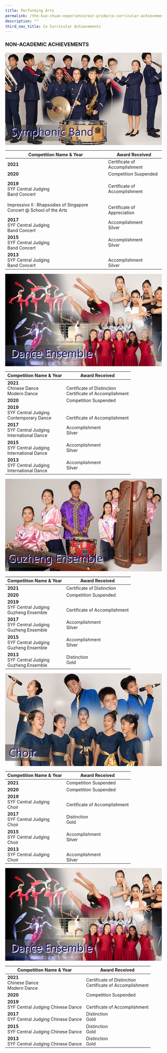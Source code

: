```yaml
---
title: Performing Arts
permalink: /the-kuo-chuan-experience/our-pride/co-curricular-achievements/performing-arts/
description: ""
third_nav_title: Co Curricular Achievements
---
```

### NON-ACADEMIC ACHIEVEMENTS

![](/images/The%20Kuo%20Chuan%20Experience/Our%20Pride/Co%20Curricular%20achievements/symphonic%20band.jpg)



<table>
<thead>
  <tr>
    <th>Competition Name &amp; Year</th>
    <th>Award Received</th>
  </tr>
</thead>
<tbody>
  <tr>
    <td> <b>2021</b></td>
    <td> Certificate of Accomplishment</td>
  </tr>
  <tr>
    <td> <b>2020</b></td>
    <td> Competition Suspended</td>
  </tr>
  <tr>
    <td> <b>2019</b><br>SYF Central Judging<br>Band Concert<br><br>Impressivo II : Rhapsodies of Singapore Concert @ School of the Arts</td>
    <td> <br>Certificate of Accomplishment<br><br><br>Certificate of Appreciation</td>
  </tr>
  <tr>
    <td><b>2017</b><br>SYF Central Judging <br>Band Concert </td>
    <td>Accomplishment <br>Silver </td>
  </tr>
  <tr>
    <td><b>2015</b><br>SYF Central Judging <br>Band Concert</td>
    <td>Accomplishment <br>Silver</td>
  </tr>
  <tr>
    <td> <b>2013</b><br>SYF Central Judging <br>Band Concert</td>
    <td> <br>Accomplishment <br>Silver</td>
  </tr>
</tbody>
</table>


![](/images/The%20Kuo%20Chuan%20Experience/Our%20Pride/Co%20Curricular%20achievements/DanceEnsemble.jpg)

<table>
<thead>
  <tr>
    <th>Competition Name &amp; Year</th>
    <th>Award Received</th>
  </tr>
</thead>
<tbody>
  <tr>
    <td> <b>2021</b><br>Chinese Dance<br>Modern Dance</td>
    <td> <br>Certificate of Distinction<br>Certificate of Accomplishment</td>
  </tr>
  <tr>
    <td> <b>2020</b></td>
    <td> Competition Suspended</td>
  </tr>
  <tr>
    <td> <b>2019</b><br>SYF Central Judging<br>Contemporary Dance</td>
    <td> <br><br>Certificate of Accomplishment</td>
  </tr>
  <tr>
    <td><b>2017</b> <br>SYF Central Judging <br>International Dance</td>
    <td>Accomplishment<br>Silver </td>
  </tr>
  <tr>
    <td><b>2015</b><br>SYF Central Judging <br>International Dance</td>
    <td>Accomplishment<br>Silver</td>
  </tr>
  <tr>
    <td> <b>2013</b><br>SYF Central Judging <br>International Dance</td>
    <td> Accomplishment<br>Silver</td>
  </tr>
</tbody>
</table>

![](/images/The%20Kuo%20Chuan%20Experience/Our%20Pride/Co%20Curricular%20achievements/guzheng%20ensemble.jpg)

<table>
<thead>
  <tr>
    <th>Competition Name &amp; Year</th>
    <th>Award Received</th>
  </tr>
</thead>
<tbody>
  <tr>
    <td> <b>2021</b></td>
    <td> Certificate of Distinction</td>
  </tr>
  <tr>
    <td> <b>2020</b></td>
    <td> Competition Suspended</td>
  </tr>
  <tr>
    <td> <b>2019</b><br>SYF Central Judging<br>Guzheng Ensemble<br></td>
    <td> <br>Certificate of Accomplishment</td>
  </tr>
  <tr>
    <td><b>2017</b><br>SYF Central Judging<br>Guzheng Ensemble</td>
    <td>Accomplishment<br>Silver</td>
  </tr>
  <tr>
    <td><b>2015</b><br>SYF Central Judging<br>Guzheng Ensemble</td>
    <td>Accomplishment<br>Silver </td>
  </tr>
  <tr>
    <td><b>2013</b><br>SYF Central Judging<br>Guzheng Ensemble</td>
    <td>Distinction <br>Gold </td>
  </tr>
</tbody>
</table>

![](/images/The%20Kuo%20Chuan%20Experience/Our%20Pride/Co%20Curricular%20achievements/Choir.jpg)

<table>
<thead>
  <tr>
    <th>Competition Name &amp; Year</th>
    <th>Award Received</th>
  </tr>
</thead>
<tbody>
  <tr>
    <td> <b>2021</b></td>
    <td> Competition Suspended</td>
  </tr>
  <tr>
    <td> <b>2020</b></td>
    <td> Competition Suspended </td>
  </tr>
  <tr>
    <td> <b>2019</b><br>SYF Central Judging<br>Choir</td>
    <td> <br>Certificate of Accomplishment</td>
  </tr>
  <tr>
    <td><b>2017</b><br>SYF Central Judging<br>Choir</td>
    <td>Distinction <br>Gold</td>
  </tr>
  <tr>
    <td><b>2015</b><br>SYF Central Judging<br>Choir</td>
    <td>Accomplishment <br>Silver</td>
  </tr>
  <tr>
    <td><b>2013</b><br>SYF Central Judging<br>Choir</td>
    <td><br>Accomplishment <br>Silver</td>
  </tr>
</tbody>
</table>

![](/images/The%20Kuo%20Chuan%20Experience/Our%20Pride/Co%20Curricular%20achievements/DanceEnsemble.jpg)

<table>
<thead>
  <tr>
    <th>Competition Name &amp; Year</th>
    <th>Award Received</th>
  </tr>
</thead>
<tbody>
  <tr>
    <td> <b>2021</b><br>Chinese Dance<br>Modern Dance</td>
    <td> Certificate of Distinction<br>Certificate of Accomplishment</td>
  </tr>
  <tr>
    <td> <b>2020</b></td>
    <td> Competition Suspended</td>
  </tr>
  <tr>
    <td> <b>2019</b><br>SYF Central Judging Chinese Dance</td>
    <td> <br>Certificate of Accomplishment</td>
  </tr>
  <tr>
    <td><b>2017</b><br>SYF Central Judging Chinese Dance </td>
    <td>Distinction<br>Gold </td>
  </tr>
  <tr>
    <td><b>2015</b><br>SYF Central Judging Chinese Dance</td>
    <td>Distinction<br>Gold</td>
  </tr>
  <tr>
    <td><b>2013</b><br>SYF Central Judging Chinese Dance</td>
    <td>Distinction<br>Gold</td>
  </tr>
</tbody>
</table>